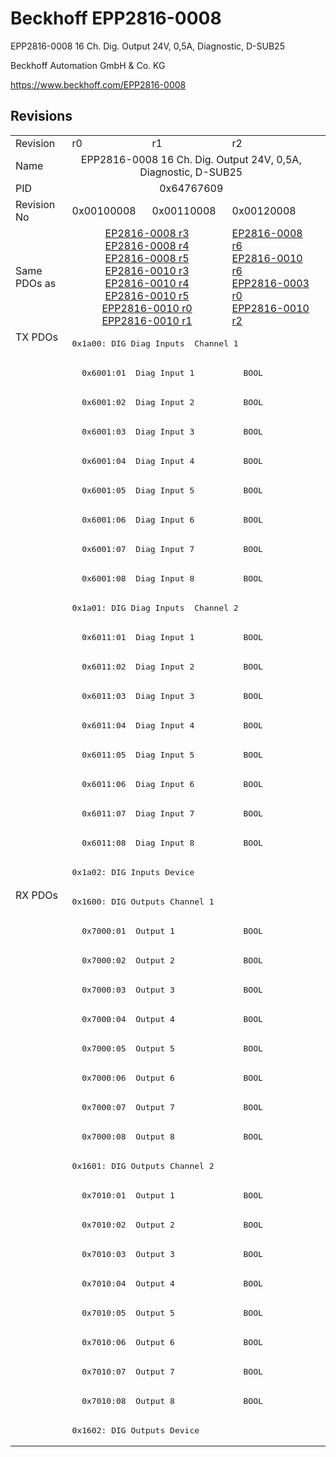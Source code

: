 # Beckhoff EPP2816-0008

EPP2816-0008 16 Ch. Dig. Output 24V, 0,5A, Diagnostic, D-SUB25

Beckhoff Automation GmbH & Co. KG

https://www.beckhoff.com/EPP2816-0008

## Revisions
<table>
<tr >
<td>Revision</td>
<td><div class="foo">r0</div></td>
<td><div class="foo">r1</div></td>
<td><div class="foo">r2</div></td>
</tr>
<tr >
<td>Name</td>
<td colspan=3 align="center"><div class="foo">EPP2816-0008 16 Ch. Dig. Output 24V, 0,5A, Diagnostic, D-SUB25</div></td>
</tr>
<tr >
<td>PID</td>
<td colspan=3 align="center"><div class="foo">0x64767609</div></td>
</tr>
<tr >
<td>Revision No</td>
<td><div class="foo">0x00100008</div></td>
<td><div class="foo">0x00110008</div></td>
<td><div class="foo">0x00120008</div></td>
</tr>
<tr >
<td>Same PDOs as</td>
<td colspan=2 align="center"><div class="foo"><a href="EP2816-0008">EP2816-0008 r3</a><br/><a href="EP2816-0008">EP2816-0008 r4</a><br/><a href="EP2816-0008">EP2816-0008 r5</a><br/><a href="EP2816-0010">EP2816-0010 r3</a><br/><a href="EP2816-0010">EP2816-0010 r4</a><br/><a href="EP2816-0010">EP2816-0010 r5</a><br/><a href="EPP2816-0010">EPP2816-0010 r0</a><br/><a href="EPP2816-0010">EPP2816-0010 r1</a></div></td>
<td><div class="foo"><a href="EP2816-0008">EP2816-0008 r6</a><br/><a href="EP2816-0010">EP2816-0010 r6</a><br/><a href="EPP2816-0003">EPP2816-0003 r0</a><br/><a href="EPP2816-0010">EPP2816-0010 r2</a></div></td>
</tr>
<tr class="txpdo pdosection">
<td rowspan=19 valign=top>TX PDOs</td>
<td colspan=3 align="left"><pre>0x1a00: DIG Diag Inputs  Channel 1</pre></td>
<td></td>
</tr>
<tr class="txpdo">
<td colspan=3 align="left"><pre>  0x6001:01  Diag Input 1          BOOL</pre></td>
</tr>
<tr class="txpdo">
<td colspan=3 align="left"><pre>  0x6001:02  Diag Input 2          BOOL</pre></td>
</tr>
<tr class="txpdo">
<td colspan=3 align="left"><pre>  0x6001:03  Diag Input 3          BOOL</pre></td>
</tr>
<tr class="txpdo">
<td colspan=3 align="left"><pre>  0x6001:04  Diag Input 4          BOOL</pre></td>
</tr>
<tr class="txpdo">
<td colspan=3 align="left"><pre>  0x6001:05  Diag Input 5          BOOL</pre></td>
</tr>
<tr class="txpdo">
<td colspan=3 align="left"><pre>  0x6001:06  Diag Input 6          BOOL</pre></td>
</tr>
<tr class="txpdo">
<td colspan=3 align="left"><pre>  0x6001:07  Diag Input 7          BOOL</pre></td>
</tr>
<tr class="txpdo">
<td colspan=3 align="left"><pre>  0x6001:08  Diag Input 8          BOOL</pre></td>
</tr>
<tr class="txpdo pdosection">
<td colspan=3 align="left"><pre>0x1a01: DIG Diag Inputs  Channel 2</pre></td>
</tr>
<tr class="txpdo">
<td colspan=3 align="left"><pre>  0x6011:01  Diag Input 1          BOOL</pre></td>
</tr>
<tr class="txpdo">
<td colspan=3 align="left"><pre>  0x6011:02  Diag Input 2          BOOL</pre></td>
</tr>
<tr class="txpdo">
<td colspan=3 align="left"><pre>  0x6011:03  Diag Input 3          BOOL</pre></td>
</tr>
<tr class="txpdo">
<td colspan=3 align="left"><pre>  0x6011:04  Diag Input 4          BOOL</pre></td>
</tr>
<tr class="txpdo">
<td colspan=3 align="left"><pre>  0x6011:05  Diag Input 5          BOOL</pre></td>
</tr>
<tr class="txpdo">
<td colspan=3 align="left"><pre>  0x6011:06  Diag Input 6          BOOL</pre></td>
</tr>
<tr class="txpdo">
<td colspan=3 align="left"><pre>  0x6011:07  Diag Input 7          BOOL</pre></td>
</tr>
<tr class="txpdo">
<td colspan=3 align="left"><pre>  0x6011:08  Diag Input 8          BOOL</pre></td>
</tr>
<tr class="txpdo pdosection">
<td colspan=3 align="left"><pre>0x1a02: DIG Inputs Device</pre></td>
</tr>
<tr class="rxpdo pdosection">
<td rowspan=19 valign=top>RX PDOs</td>
<td colspan=3 align="left"><pre>0x1600: DIG Outputs Channel 1</pre></td>
<td></td>
</tr>
<tr class="rxpdo">
<td colspan=3 align="left"><pre>  0x7000:01  Output 1              BOOL</pre></td>
</tr>
<tr class="rxpdo">
<td colspan=3 align="left"><pre>  0x7000:02  Output 2              BOOL</pre></td>
</tr>
<tr class="rxpdo">
<td colspan=3 align="left"><pre>  0x7000:03  Output 3              BOOL</pre></td>
</tr>
<tr class="rxpdo">
<td colspan=3 align="left"><pre>  0x7000:04  Output 4              BOOL</pre></td>
</tr>
<tr class="rxpdo">
<td colspan=3 align="left"><pre>  0x7000:05  Output 5              BOOL</pre></td>
</tr>
<tr class="rxpdo">
<td colspan=3 align="left"><pre>  0x7000:06  Output 6              BOOL</pre></td>
</tr>
<tr class="rxpdo">
<td colspan=3 align="left"><pre>  0x7000:07  Output 7              BOOL</pre></td>
</tr>
<tr class="rxpdo">
<td colspan=3 align="left"><pre>  0x7000:08  Output 8              BOOL</pre></td>
</tr>
<tr class="rxpdo pdosection">
<td colspan=3 align="left"><pre>0x1601: DIG Outputs Channel 2</pre></td>
</tr>
<tr class="rxpdo">
<td colspan=3 align="left"><pre>  0x7010:01  Output 1              BOOL</pre></td>
</tr>
<tr class="rxpdo">
<td colspan=3 align="left"><pre>  0x7010:02  Output 2              BOOL</pre></td>
</tr>
<tr class="rxpdo">
<td colspan=3 align="left"><pre>  0x7010:03  Output 3              BOOL</pre></td>
</tr>
<tr class="rxpdo">
<td colspan=3 align="left"><pre>  0x7010:04  Output 4              BOOL</pre></td>
</tr>
<tr class="rxpdo">
<td colspan=3 align="left"><pre>  0x7010:05  Output 5              BOOL</pre></td>
</tr>
<tr class="rxpdo">
<td colspan=3 align="left"><pre>  0x7010:06  Output 6              BOOL</pre></td>
</tr>
<tr class="rxpdo">
<td colspan=3 align="left"><pre>  0x7010:07  Output 7              BOOL</pre></td>
</tr>
<tr class="rxpdo">
<td colspan=3 align="left"><pre>  0x7010:08  Output 8              BOOL</pre></td>
</tr>
<tr class="rxpdo pdosection">
<td colspan=3 align="left"><pre>0x1602: DIG Outputs Device</pre></td>
</tr>
</table>
